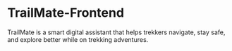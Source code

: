 # TrailMate-Frontend
TrailMate is a smart digital assistant that helps trekkers navigate, stay safe, and explore better while on trekking adventures.

